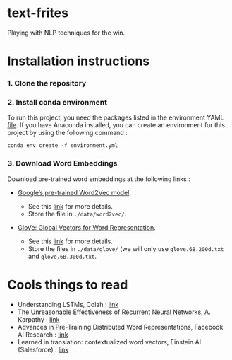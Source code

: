 # text-frites

Playing with NLP techniques for the win.

# Installation instructions

### 1. Clone the repository

### 2. Install conda environment

To run this project, you need the packages listed in the environment YAML [file](https://github.com/itismouad/text-frites/blob/master/environment.yml). If you have Anaconda installed, you can create an environment for this project by using the following command :

```
conda env create -f environment.yml
```

### 3. Download Word Embeddings

Download pre-trained word embeddings at the following links :

* [Google’s pre-trained Word2Vec model](https://drive.google.com/file/d/0B7XkCwpI5KDYNlNUTTlSS21pQmM/edit?usp=sharing).
	+ See this [link](http://mccormickml.com/2016/04/12/googles-pretrained-word2vec-model-in-python/) for more details.
	+ Store the file in `./data/word2vec/`.

* [GloVe: Global Vectors for Word Representation](http://nlp.stanford.edu/data/glove.6B.zip).
	+ See this [link](https://nlp.stanford.edu/projects/glove/) for more details.
	+ Store the files in `./data/glove/` (we will only use `glove.6B.200d.txt` and `glove.6B.300d.txt`.


# Cools things to read

* Understanding LSTMs, Colah : [link](http://colah.github.io/posts/2015-08-Understanding-LSTMs/)
* The Unreasonable Effectiveness of Recurrent Neural Networks, A. Karpathy : [link](http://karpathy.github.io/2015/05/21/rnn-effectiveness/)
* Advances in Pre-Training Distributed Word Representations, Facebook AI Research : [link](https://arxiv.org/abs/1712.09405)
* Learned in translation: contextualized word vectors, Einstein AI (Salesforce) : [link](https://einstein.ai/research/learned-in-translation-contextualized-word-vectors)